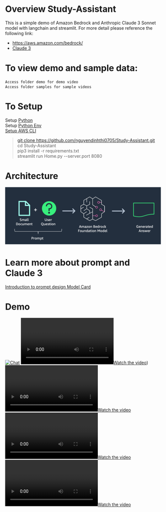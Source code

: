 # Overview Study-Assistant
This is a simple demo of Amazon Bedrock and Anthropic Claude 3 Sonnet model with langchain and streamlit. For more detail please reference the following link: <br />
- <a href="https://aws.amazon.com/bedrock/" target="_blank">https://aws.amazon.com/bedrock/ </a>
- <a href="https://www.anthropic.com/news/claude-3-family" target="_blank">Claude 3 </a>
# To view demo and sample data:
    Access folder demo for demo video
    Access folder samples for sample videos

# To Setup
Setup <a href='https://docs.python-guide.org/starting/install3/linux/' target='_blank'> Python <a><br />
Setup <a href='https://docs.python-guide.org/starting/install3/linux/' target='_blank'> Python Env<br />
Setup <a href='https://docs.aws.amazon.com/cli/latest/userguide/getting-started-quickstart.html' target='_blank'> AWS CLI<br />
> git clone https://github.com/nguyendinhthi0705/Study-Assistant.git <br />
> cd Study-Assistant <br />
> pip3 install -r requirements.txt <br />
> streamlit run Home.py --server.port 8080 <br />

# Architecture
![Architecture](./Architecture.png)

# Learn more about prompt and Claude 3
<a href="https://docs.anthropic.com/claude/docs/introduction-to-prompt-design" target="_blank">Introduction to prompt design </a>
<a href="https://www-cdn.anthropic.com/de8ba9b01c9ab7cbabf5c33b80b7bbc618857627/Model_Card_Claude_3.pdf">Model Card</a>

# Demo
[![Chat](http://img.youtube.com/vi/YOUTUBE_VIDEO_ID_HERE/PdX7i0A4a-M.jpg)](https://www.youtube.com/watch?v=PdX7i0A4a-M)
[![Watch the video](./demo/CreateQuestions.mov)](/demo/CreateQuestions.mov))
[![Watch the video](./demo/QnA.mov)](./demo/QnA.mov)
[![Watch the video](./demo/Suggest_Writing.mov)](./demo/Suggest_Writing.mov)
[![Watch the video](./demo/Summary.mov)](./demo/Summary.mov)
